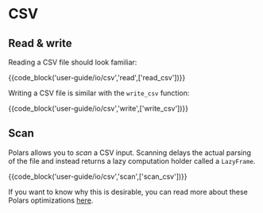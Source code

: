 # CSV

## Read & write

Reading a CSV file should look familiar:

{{code_block('user-guide/io/csv','read',['read_csv'])}}

Writing a CSV file is similar with the `write_csv` function:

{{code_block('user-guide/io/csv','write',['write_csv'])}}

## Scan

Polars allows you to _scan_ a CSV input. Scanning delays the actual parsing of the
file and instead returns a lazy computation holder called a `LazyFrame`.

{{code_block('user-guide/io/csv','scan',['scan_csv'])}}

If you want to know why this is desirable, you can read more about these Polars
optimizations [here](../concepts/lazy-vs-eager.md).

